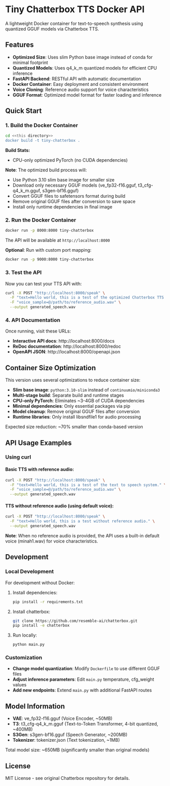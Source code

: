 # Tiny Chatterbox TTS Docker API

A lightweight Docker container for text-to-speech synthesis using quantized GGUF models via Chatterbox TTS.

## Features

- **Optimized Size**: Uses slim Python base image instead of conda for minimal footprint
- **Quantized Models**: Uses q4_k_m quantized models for efficient CPU inference
- **FastAPI Backend**: RESTful API with automatic documentation
- **Docker Container**: Easy deployment and consistent environment
- **Voice Cloning**: Reference audio support for voice characteristics
- **GGUF Format**: Optimized model format for faster loading and inference

## Quick Start

### 1. Build the Docker Container

```bash
cd <<this directory>>
docker build -t tiny-chatterbox .
```

**Build Stats:**
- CPU-only optimized PyTorch (no CUDA dependencies)

**Note**: The optimized build process will:
- Use Python 3.10 slim base image for smaller size
- Download only necessary GGUF models (ve_fp32-f16.gguf, t3_cfg-q4_k_m.gguf, s3gen-bf16.gguf)
- Convert GGUF files to safetensors format during build
- Remove original GGUF files after conversion to save space
- Install only runtime dependencies in final image

### 2. Run the Docker Container

```bash
docker run -p 8000:8000 tiny-chatterbox
```

The API will be available at `http://localhost:8000`

**Optional**: Run with custom port mapping:
```bash
docker run -p 9000:8000 tiny-chatterbox
```

### 3. Test the API

Now you can test your TTS API with:

```bash
curl -X POST "http://localhost:8000/speak" \
  -F "text=Hello world, this is a test of the optimized Chatterbox TTS system." \
  -F "voice_sample=@/path/to/reference_audio.wav" \
  --output generated_speech.wav
```

### 4. API Documentation

Once running, visit these URLs:
- **Interactive API docs**: http://localhost:8000/docs
- **ReDoc documentation**: http://localhost:8000/redoc
- **OpenAPI JSON**: http://localhost:8000/openapi.json

## Container Size Optimization

This version uses several optimizations to reduce container size:

- **Slim base image**: `python:3.10-slim` instead of `continuumio/miniconda3`
- **Multi-stage build**: Separate build and runtime stages
- **CPU-only PyTorch**: Eliminates ~3-4GB of CUDA dependencies
- **Minimal dependencies**: Only essential packages via pip
- **Model cleanup**: Remove original GGUF files after conversion
- **Runtime libraries**: Only install libsndfile1 for audio processing

Expected size reduction: ~70% smaller than conda-based version

## API Usage Examples

### Using curl

#### Basic TTS with reference audio:

```bash
curl -X POST "http://localhost:8000/speak" \
  -F "text=Hello world, this is a test of the text to speech system." \
  -F "voice_sample=@/path/to/reference_audio.wav" \
  --output generated_speech.wav
```

#### TTS without reference audio (using default voice):

```bash
curl -X POST "http://localhost:8000/speak" \
  -F "text=Hello world, this is a test without reference audio." \
  --output generated_speech.wav
```

**Note**: When no reference audio is provided, the API uses a built-in default voice (minah1.wav) for voice characteristics.

## Development

### Local Development

For development without Docker:

1. Install dependencies:
   ```bash
   pip install -r requirements.txt
   ```

2. Install chatterbox:
   ```bash
   git clone https://github.com/resemble-ai/chatterbox.git
   pip install -e chatterbox
   ```

3. Run locally:
   ```bash
   python main.py
   ```

### Customization

- **Change model quantization**: Modify `Dockerfile` to use different GGUF files
- **Adjust inference parameters**: Edit `main.py` temperature, cfg_weight values
- **Add new endpoints**: Extend `main.py` with additional FastAPI routes

## Model Information

- **VAE**: ve_fp32-f16.gguf (Voice Encoder, ~50MB)
- **T3**: t3_cfg-q4_k_m.gguf (Text-to-Token Transformer, 4-bit quantized, ~400MB)
- **S3Gen**: s3gen-bf16.gguf (Speech Generator, ~200MB)
- **Tokenizer**: tokenizer.json (Text tokenization, ~1MB)

Total model size: ~650MB (significantly smaller than original models)

## License

MIT License - see original Chatterbox repository for details.
